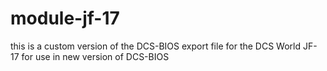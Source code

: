 # module-jf-17

this is a custom version of the DCS-BIOS export file for the DCS World JF-17 for use in new version of DCS-BIOS
